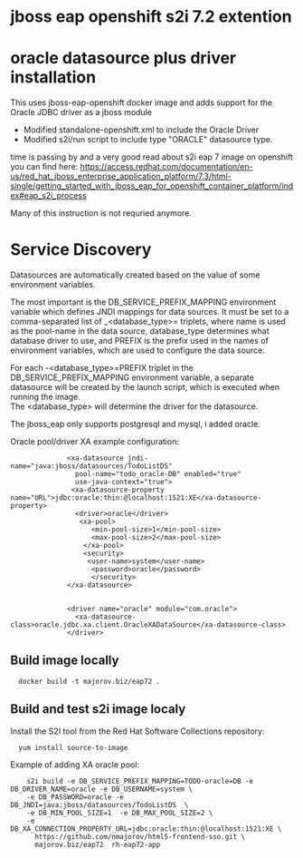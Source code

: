 # jboss eap openshift s2i 7.2  extention 
# oracle datasource plus driver installation

This uses jboss-eap-openshift docker image and adds support for the Oracle JDBC driver as a jboss module


- Modified standalone-openshift.xml to include the Oracle Driver
- Modified s2i/run script to include type "ORACLE" datasource type.


time is passing by and a very  good read about s2i eap 7 image on openshift you can find here: 
https://access.redhat.com/documentation/en-us/red_hat_jboss_enterprise_application_platform/7.3/html-single/getting_started_with_jboss_eap_for_openshift_container_platform/index#eap_s2i_process

Many of this instruction is not requried anymore.



# Service Discovery

Datasources are automatically created based on the value of some environment variables.

The most important is the DB_SERVICE_PREFIX_MAPPING environment variable which defines JNDI mappings for data sources. It must be set to a comma-separated list of <name>_<database_type>=<PREFIX> triplets, where name is used as the pool-name in the data source, database_type determines what database driver to use, and PREFIX is the prefix used in the names of environment variables, which are used to configure the data source.

For each <name>-<database_type>=PREFIX triplet in the DB_SERVICE_PREFIX_MAPPING environment variable, a separate datasource will be created by the launch script, which is executed when running the image.  
The <database_type> will determine the driver for the datasource.

The jboss_eap only supports postgresql and mysql, i added oracle.

Oracle pool/driver XA example  configuration:



                  <xa-datasource jndi-name="java:jboss/datasources/TodoListDS"
                    pool-name="todo_oracle-DB" enabled="true"
                    use-java-context="true">
                   <xa-datasource-property name="URL">jdbc:oracle:thin:@localhost:1521:XE</xa-datasource-property>
                    <driver>oracle</driver>
                     <xa-pool>
                        <min-pool-size>1</min-pool-size>
                        <max-pool-size>2</max-pool-size>
                      </xa-pool>
                      <security>
                       <user-name>system</user-name>
                        <password>oracle</password>
                        </security>
                  </xa-datasource>


                  <driver name="oracle" module="com.oracle">
                    <xa-datasource-class>oracle.jdbc.xa.client.OracleXADataSource</xa-datasource-class>
                  </driver>  

## Build image locally


      docker build -t majorov.biz/eap72 .


## Build and test s2i  image localy

Install the S2I tool from the Red Hat Software Collections repository:

      yum install source-to-image

Example of adding  XA oracle pool:



        s2i build -e DB_SERVICE_PREFIX_MAPPING=TODO-oracle=DB -e DB_DRIVER_NAME=oracle -e DB_USERNAME=system \
        -e DB_PASSWORD=oracle -e  DB_JNDI=java:jboss/datasources/TodoListDS  \
        -e DB_MIN_POOL_SIZE=1  -e DB_MAX_POOL_SIZE=2 \
        -e  DB_XA_CONNECTION_PROPERTY_URL=jdbc:oracle:thin:@localhost:1521:XE \
          https://github.com/nmajorov/html5-frontend-sso.git \
          majorov.biz/eap72  rh-eap72-app
